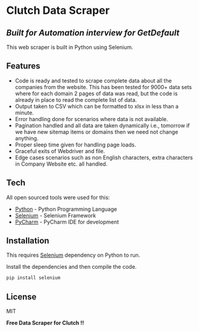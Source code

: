 # Clutch Data Scraper
## _Built for Automation interview for GetDefault_

This web scraper is built in Python using Selenium.

## Features
- Code is ready and tested to scrape complete data about all the companies from the website. This has been tested for 9000+ data sets where for each domain 2 pages of data was read, but the code is already in place to read the complete list of data.
- Output taken to CSV which can be formatted to xlsx in less than a minute.
- Error handling done for scenarios where data is not available.
- Pagination handled and all data are taken dynamically i.e., tomorrow if we have new sitemap items or domains then we need not change anything.
- Proper sleep time given for handling page loads.
- Graceful exits of Webdriver and file.
- Edge cases scenarios such as non English characters, extra characters in Company Website etc. all handled.

## Tech

All open sourced tools were used for this:

- [Python](https://www.python.org/) - Python Programming Language
- [Selenium](https://www.selenium.dev/) - Selenium Framework
- [PyCharm](https://www.jetbrains.com/pycharm/) - PyCharm IDE for development


## Installation

This requires [Selenium](https://pypi.org/project/selenium/) dependency on Python to run.

Install the dependencies and then compile the code.

```sh
pip install selenium
```


## License

MIT

**Free Data Scraper for Clutch !!**
